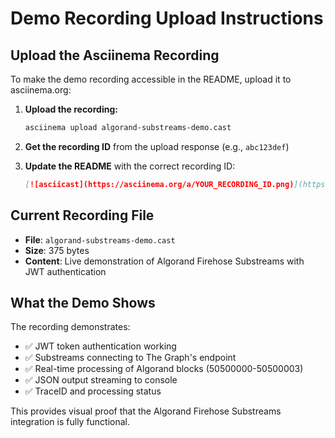 # Demo Recording Upload Instructions

## Upload the Asciinema Recording

To make the demo recording accessible in the README, upload it to asciinema.org:

1. **Upload the recording:**
   ```bash
   asciinema upload algorand-substreams-demo.cast
   ```

2. **Get the recording ID** from the upload response (e.g., `abc123def`)

3. **Update the README** with the correct recording ID:
   ```markdown
   [![asciicast](https://asciinema.org/a/YOUR_RECORDING_ID.png)](https://asciinema.org/a/YOUR_RECORDING_ID)
   ```

## Current Recording File

- **File**: `algorand-substreams-demo.cast`
- **Size**: 375 bytes
- **Content**: Live demonstration of Algorand Firehose Substreams with JWT authentication

## What the Demo Shows

The recording demonstrates:
- ✅ JWT token authentication working
- ✅ Substreams connecting to The Graph's endpoint
- ✅ Real-time processing of Algorand blocks (50500000-50500003)
- ✅ JSON output streaming to console
- ✅ TraceID and processing status

This provides visual proof that the Algorand Firehose Substreams integration is fully functional.
